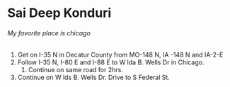 # Sai Deep Konduri

###### My favorite place is chicago

1. Get on I-35 N in Decatur County from MO-148 N, IA -148 N and IA-2-E
2. Follow I-35 N, I-80 E and I-88 E to W lda B. Wells Dr in Chicago.
    1. Continue on same road for 2hrs.
3. Continue on W lds B. Wells Dr. Drive to S Federal St.

 
